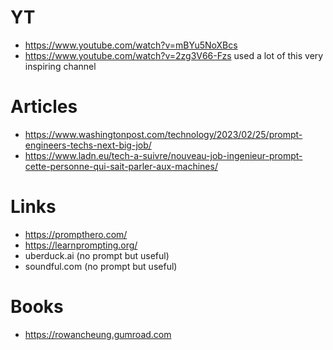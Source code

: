 # YT

* https://www.youtube.com/watch?v=mBYu5NoXBcs
* https://www.youtube.com/watch?v=2zg3V66-Fzs used a lot of this very inspiring channel

# Articles

* https://www.washingtonpost.com/technology/2023/02/25/prompt-engineers-techs-next-big-job/
* https://www.ladn.eu/tech-a-suivre/nouveau-job-ingenieur-prompt-cette-personne-qui-sait-parler-aux-machines/

# Links

* https://prompthero.com/
* https://learnprompting.org/
* uberduck.ai (no prompt but useful)
* soundful.com (no prompt but useful)

# Books

* https://rowancheung.gumroad.com

